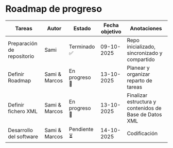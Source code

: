<h1>Roadmap de progreso</h1>

<table>
  <thead>
    <tr>
      <th>Tareas</th>
      <th>Autor</th>
      <th>Estado</th>
      <th>Fecha objetivo</th>
      <th>Anotaciones</th>
    </tr>
  </thead>
  <tbody>
    <tr>
      <td>Preparación de repositorio</td>
      <td>Sami</td>
      <td>Terminado ✅</td>
      <td>09-10-2025</td>
      <td>Repo inicializado, sincronizado y compartido</td>
    </tr>
    <tr>
      <td>Definir Roadmap</td>
      <td>Sami & Marcos</td>
      <td>En progreso 🔄</td>
      <td>13-10-2025</td>
      <td>Planear y organizar reparto de tareas</td>
    </tr>
    <tr>
      <td>Definir fichero XML</td>
      <td>Sami & Marcos</td>
      <td>En progreso 🔄</td>
      <td>13-10-2025</td>
      <td>Finalizar estructura y contenidos de Base de Datos XML</td>
    </tr>
    <tr>
      <td>Desarrollo del software</td>
      <td>Sami & Marcos</td>
      <td>Pendiente ⏳</td>
      <td>14-10-2025</td>
      <td>Codificación</td>
    </tr>
  </tbody>
</table>
